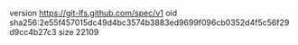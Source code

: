 version https://git-lfs.github.com/spec/v1
oid sha256:2e55f457015dc49d4bc3574b3883ed9699f096cb0352d4f5c56f29d9cc4b27c3
size 22109
